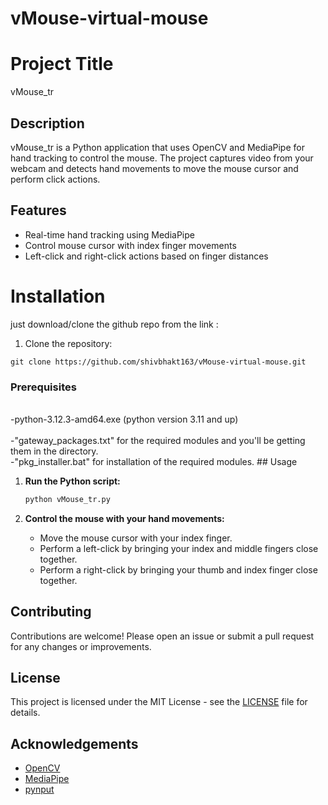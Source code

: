 # vMouse-virtual-mouse
# Project Title

vMouse_tr

## Description

vMouse_tr is a Python application that uses OpenCV and MediaPipe for hand tracking to control the mouse. The project captures video from your webcam and detects hand movements to move the mouse cursor and perform click actions.

## Features

- Real-time hand tracking using MediaPipe
- Control mouse cursor with index finger movements
- Left-click and right-click actions based on finger distances

<h1>Installation</h1>

just download/clone the github repo from the link : 
<ol>
    <li>Clone the repository:</li>
</ol>

<pre><code>git clone https://github.com/shivbhakt163/vMouse-virtual-mouse.git
</code></pre>


### Prerequisites
<br>
-python-3.12.3-amd64.exe (python version 3.11 and up)
</br>
<br>
-"gateway_packages.txt" for the required modules and you'll be getting them in the directory.
</br>
-"pkg_installer.bat" for installation of the required modules.
## Usage

1. **Run the Python script:**

    ```sh
    python vMouse_tr.py
    ```

2. **Control the mouse with your hand movements:**
    - Move the mouse cursor with your index finger.
    - Perform a left-click by bringing your index and middle fingers close together.
    - Perform a right-click by bringing your thumb and index finger close together.

## Contributing

Contributions are welcome! Please open an issue or submit a pull request for any changes or improvements.

## License

This project is licensed under the MIT License - see the [LICENSE](LICENSE) file for details.

## Acknowledgements

- [OpenCV](https://opencv.org/)
- [MediaPipe](https://mediapipe.dev/)
- [pynput](https://pypi.org/project/pynput/)

